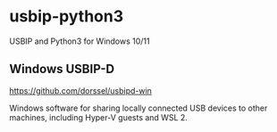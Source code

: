 # usbip-python3
USBIP and Python3 for Windows 10/11


## Windows USBIP-D

https://github.com/dorssel/usbipd-win

Windows software for sharing locally connected USB devices to other machines, including Hyper-V guests and WSL 2.
